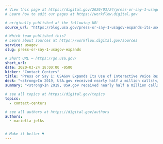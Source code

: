 ```yaml
---
# View this page at https://digital.gov/2020/03/24/press-or-say-1-usagov-expands
# Learn how to edit our pages at https://workflow.digital.gov

# originally published at the following URL
source_url: "https://blog.usa.gov/press-or-say-1-usagov-expands-its-use-of-interactive-voice-response"

# Which team published this?
# Learn about sources at https://workflow.digital.gov/sources
service: usagov
slug: press-or-say-1-usagov-expands

# Short URL — https://go.usa.gov/
short_url:
date: 2020-03-24 18:00:00 -0500
kicker: "Contact Centers"
title: "Press or Say 1: USAGov Expands Its Use of Interactive Voice Response"
deck: "<strong>In 2019, USA.gov received nearly half a million calls!</strong> Read about how they expanded their use of interactive voice response to better serve citizens and maximize their resources."
summary: "<strong>In 2019, USA.gov received nearly half a million calls!</strong> To help callers get answers for basic questions more quickly, and to save money and free-up our contact center agents to handle more complicated questions, the USAGov Contact Center recently added more interactive voice response (IVR) messaging."

# see all topics at https://digital.gov/topics
topics:
  - contact-centers

# see all authors at https://digital.gov/authors
authors:
  - marietta-jelks


# Make it better ♥
---
```

